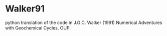 # Walker91
python translation of the code in J.G.C. Walker (1991) Numerical Adventures with Geochemical Cycles, OUP.
